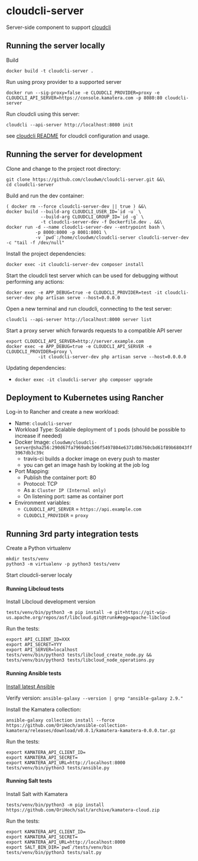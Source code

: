 # cloudcli-server

Server-side component to support [cloudcli](https://github.com/cloudwm/cloudcli)

## Running the server locally

Build

```
docker build -t cloudcli-server .
```

Run using proxy provider to a supported server

```
docker run --sig-proxy=false -e CLOUDCLI_PROVIDER=proxy -e CLOUDCLI_API_SERVER=https://console.kamatera.com -p 8080:80 cloudcli-server
```

Run cloudcli using this server:

```
cloudcli --api-server http://localhost:8080 init
```  

see [cloudcli README](https://github.com/cloudwm/cloudcli/blob/master/README.md) for cloudcli configuration and usage.

## Running the server for development

Clone and change to the project root directory:

```
git clone https://github.com/cloudwm/cloudcli-server.git &&\
cd cloudcli-server
```

Build and run the dev container:

```
( docker rm --force cloudcli-server-dev || true ) &&\
docker build --build-arg CLOUDCLI_USER_ID=`id -u` \
             --build-arg CLOUDCLI_GROUP_ID=`id -g` \
             -t cloudcli-server-dev -f Dockerfile.dev . &&\
docker run -d --name cloudcli-server-dev --entrypoint bash \
           -p 8000:8000 -p 8001:8001 \
           -v `pwd`:/home/cloudwm/cloudcli-server cloudcli-server-dev -c "tail -f /dev/null"
```

Install the project dependencies:

```
docker exec -it cloudcli-server-dev composer install
```

Start the cloudcli test server which can be used for debugging without performing any actions:

```
docker exec -e APP_DEBUG=true -e CLOUDCLI_PROVIDER=test -it cloudcli-server-dev php artisan serve --host=0.0.0.0
```

Open a new terminal and run cloudcli, connecting to the test server:

```
cloudcli --api-server http://localhost:8000 server list
```

Start a proxy server which forwards requests to a compatible API server

```
export CLOUDCLI_API_SERVER=http://server.example.com
docker exec -e APP_DEBUG=true -e CLOUDCLI_API_SERVER -e CLOUDCLI_PROVIDER=proxy \
            -it cloudcli-server-dev php artisan serve --host=0.0.0.0
``` 

Updating dependencies:

* `docker exec -it cloudcli-server php composer upgrade`

## Deployment to Kubernetes using Rancher

Log-in to Rancher and create a new workload:

* Name: `cloudcli-server`
* Workload Type: Scalable deployment of `1` pods (should be possible to increase if needed)
* Docker Image: `cloudwm/cloudcli-server@sha256:290d67fa7969a0c506f5497804e6371d86760cbd61f89b68043ff3967db3c39c`
  * travis-ci builds a docker image on every push to master
  * you can get an image hash by looking at the job log
* Port Mapping:
  * Publish the container port: 80
  * Protocol: TCP
  * As a: `Cluster IP (Internal only)`
  * On listening port: same as container port
* Environment variables:
  * `CLOUDCLI_API_SERVER` = `https://api.example.com`
  * `CLOUDCLI_PROVIDER` = `proxy`

## Running 3rd party integration tests

Create a Python virtualenv

```
mkdir tests/venv
python3 -m virtualenv -p python3 tests/venv
```

Start cloudcli-server localy

#### Running Libcloud tests

Install Libcloud development version

```
tests/venv/bin/python3 -m pip install -e git+https://git-wip-us.apache.org/repos/asf/libcloud.git@trunk#egg=apache-libcloud
```

Run the tests:

```
export API_CLIENT_ID=XXX
export API_SECRET=YYY
export API_SERVER=localhost
tests/venv/bin/python3 tests/libcloud_create_node.py && tests/venv/bin/python3 tests/libcloud_node_operations.py 
```

#### Running Ansible tests

[Install latest Ansible](https://docs.ansible.com/ansible/latest/installation_guide/intro_installation.html)

Verify version: `ansible-galaxy --version | grep "ansible-galaxy 2.9."`

Install the Kamatera collection:

```
ansible-galaxy collection install --force https://github.com/OriHoch/ansible-collection-kamatera/releases/download/v0.0.1/kamatera-kamatera-0.0.0.tar.gz
```

Run the tests:

```
export KAMATERA_API_CLIENT_ID=
export KAMATERA_API_SECRET=
export KAMATERA_API_URL=http://localhost:8000
tests/venv/bin/python3 tests/ansible.py
```

#### Running Salt tests

Install Salt with Kamatera

```
tests/venv/bin/python3 -m pip install https://github.com/OriHoch/salt/archive/kamatera-cloud.zip
```

Run the tests:

```
export KAMATERA_API_CLIENT_ID=
export KAMATERA_API_SECRET=
export KAMATERA_API_URL=http://localhost:8000
export SALT_BIN_DIR=`pwd`/tests/venv/bin
tests/venv/bin/python3 tests/salt.py
```

